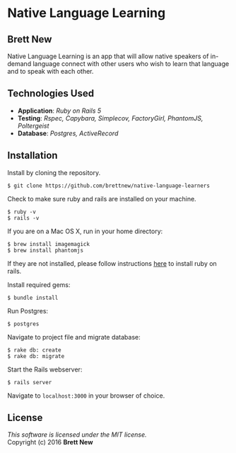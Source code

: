 #  Native Language Learning
## Brett New

Native Language Learning is an app that will allow native speakers of in-demand language connect with other users who wish to learn that language and to speak with each other.

## Technologies Used

* **Application**: *Ruby on Rails 5*<br>
* **Testing**: *Rspec, Capybara, Simplecov, FactoryGirl, PhantomJS, Poltergeist*<br>
* **Database**: *Postgres, ActiveRecord*

Installation
------------

Install by cloning the repository.  
```
$ git clone https://github.com/brettnew/native-language-learners
```

Check to make sure ruby and rails are installed on your machine.  
```
$ ruby -v
$ rails -v
```

If you are on a Mac OS X, run in your home directory:
```
$ brew install imagemagick
$ brew install phantomjs
```

If they are not installed, please follow instructions [here](http://guides.rubyonrails.org/getting_started.html#installing-rails) to install ruby on rails.

Install required gems:
```
$ bundle install
```

Run Postgres:
```
$ postgres
```

Navigate to project file and migrate database:
```
$ rake db: create
$ rake db: migrate
```

Start the Rails webserver:
```
$ rails server
```

Navigate to `localhost:3000` in your browser of choice.

License
-------
_This software is licensed under the MIT license._<br>
Copyright (c) 2016 **Brett New**
